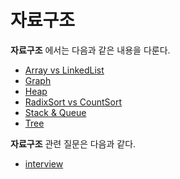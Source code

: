 # 자료구조

**자료구조** 에서는 다음과 같은 내용을 다룬다.

* [Array vs LinkedList](./Array_vs_LinkedList/README.md)
* [Graph](./Graph/README.md)
* [Heap](./Heap/README.md)
* [RadixSort vs CountSort](./RadixSort_vs_CountSort/README.md)
* [Stack & Queue](./Stack_&_Queue/README.md)
* [Tree](./Tree/README.md)



**자료구조** 관련 질문은 다음과 같다.

* [interview](./interview/README.md)